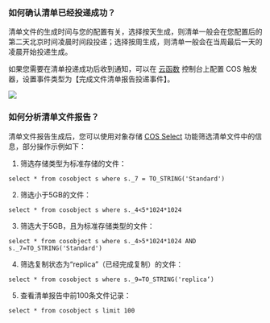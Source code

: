 ### 如何确认清单已经投递成功？

清单文件的生成时间与您的配置有关，选择按天生成，则清单一般会在您配置后的第二天北京时间凌晨时间段投递；选择按周生成，则清单一般会在当周最后一天的凌晨开始投递生成。

如果您需要在清单投递成功后收到通知，可以在 [云函数](https://console.cloud.tencent.com/scf) 控制台上配置 COS 触发器，设置事件类型为【完成文件清单报告投递事件】。

![](https://main.qcloudimg.com/raw/cfb17f03a9d103911a414ef8ec09a713.png)

### 如何分析清单文件报告？

清单文件报告生成后，您可以使用对象存储 [COS Select](https://cloud.tencent.com/document/product/436/37635) 功能筛选清单文件中的信息，部分操作示例如下：

1. 筛选存储类型为标准存储的文件：
```
select * from cosobject s where s._7 = TO_STRING('Standard')
```
2. 筛选小于5GB的文件：
```
select * from cosobject s where s._4<5*1024*1024
```
3. 筛选大于5GB，且为标准存储类型的文件：
```
select * from cosobject s where s._4>5*1024*1024 AND s._7=TO_STRING('Standard')
```
4. 筛选复制状态为“replica”（已经完成复制）的文件：
```
select * from cosobject s where s._9=TO_STRING('replica‘)
```
5. 查看清单报告中前100条文件记录：
```
select * from cosobject s limit 100
```

